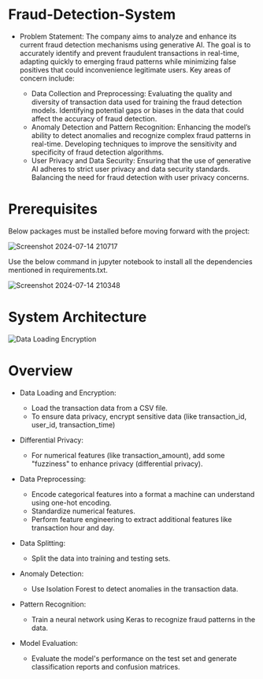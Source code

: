 # Fraud-Detection-System


 * Problem Statement:
 The company aims to analyze and enhance its current fraud detection mechanisms using
 generative AI. The goal is to accurately identify and prevent fraudulent transactions in real-time,
 adapting quickly to emerging fraud patterns while minimizing false positives that could
 inconvenience legitimate users. Key areas of concern include:

   * Data Collection and Preprocessing: Evaluating the quality and diversity of transaction
 data used for training the fraud detection models. Identifying potential gaps or biases in
 the data that could affect the accuracy of fraud detection.
   * Anomaly Detection and Pattern Recognition: Enhancing the model’s ability to detect
 anomalies and recognize complex fraud patterns in real-time. Developing techniques to
 improve the sensitivity and specificity of fraud detection algorithms.
   * User Privacy and Data Security: Ensuring that the use of generative AI adheres to
 strict user privacy and data security standards. Balancing the need for fraud detection
 with user privacy concerns.

# Prerequisites

Below packages must be installed before moving forward with the project:

![Screenshot 2024-07-14 210717](https://github.com/user-attachments/assets/c0402f57-367f-4299-ab2d-884023984e42)


Use the below command in jupyter notebook to install all the dependencies mentioned in requirements.txt.

![Screenshot 2024-07-14 210348](https://github.com/user-attachments/assets/95f08b18-3509-4a7b-a0e5-b748ebe01641)

# System Architecture

![Data Loading   Encryption](https://github.com/user-attachments/assets/8676b0c0-14a3-4362-aa8f-a79611c98590)

# Overview

* Data Loading and Encryption:
  * Load the transaction data from a CSV file.
  * To ensure data privacy, encrypt sensitive data (like transaction_id, user_id, transaction_time)


* Differential Privacy:
  * For numerical features (like transaction_amount), add some "fuzziness" to enhance privacy (differential privacy).

* Data Preprocessing:
  * Encode categorical features into a format a machine can understand using one-hot encoding.
  * Standardize numerical features.
  * Perform feature engineering to extract additional features like transaction hour and day.

* Data Splitting:
  * Split the data into training and testing sets.

* Anomaly Detection:
  * Use Isolation Forest to detect anomalies in the transaction data.

* Pattern Recognition:
  * Train a neural network using Keras to recognize fraud patterns in the data.

* Model Evaluation:
  * Evaluate the model's performance on the test set and generate classification reports and confusion matrices.


